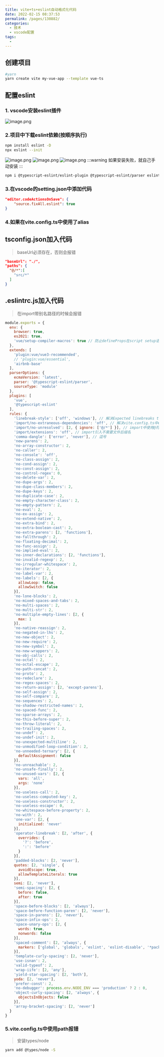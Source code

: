 ```yaml
---
title: vite+ts+eslint自动格式化代码
date: 2022-02-15 08:37:53
permalink: /pages/130882/
categories:
  - 技术
  - vscode配置
tags:
  - 
---
```


## 创建项目
```sh
#yarn
yarn create vite my-vue-app --template vue-ts
```
## 配置eslint
### 1. vscode安装eslint插件
![image.png](https://p6-juejin.byteimg.com/tos-cn-i-k3u1fbpfcp/3ce7d321623c4b5eb1ce6257eed73aaf~tplv-k3u1fbpfcp-watermark.image?)
### 2.项目中下载eslint依赖(按顺序执行)
```sh
npm install eslint -D
npx eslint --init
```
![image.png](https://p1-juejin.byteimg.com/tos-cn-i-k3u1fbpfcp/a06dd16646764293b312667d57428486~tplv-k3u1fbpfcp-watermark.image?)
![image.png](https://p9-juejin.byteimg.com/tos-cn-i-k3u1fbpfcp/2b00b3a200ff44d6abd452f9e5431460~tplv-k3u1fbpfcp-watermark.image?)
![image.png](https://p6-juejin.byteimg.com/tos-cn-i-k3u1fbpfcp/b563a709f4ad4334b4e9dfe913f59378~tplv-k3u1fbpfcp-watermark.image?)
:::warning 
如果安装失败，就自己手动安装
:::

```sh
npm i @typescript-eslint/eslint-plugin @typescript-eslint/parser eslint-config-airbnb-base eslint-plugin-import eslint-plugin-vue -D
```
### 3.在vscode的setting.json中添加代码
```json
"editor.codeActionsOnSave": { 
    "source.fixAll.eslint": true 
}
```
### 4.如果在vite.config.ts中使用了alias
## tsconfig.json加入代码
> baseUrl必须存在，否则会报错
```json
"baseUrl": "./",
"paths": {
  "@/*":[
    "src/*"
  ]
}
```
## .eslintrc.js加入代码
> 在import带别名路径的时候会报错
```js
module.exports = {
  env: {
    browser: true,
    es2021: true,
    'vue/setup-compiler-macros': true // 防止defineProps在script setup语法中报错
  },
  extends: [
    'plugin:vue/vue3-recommended',
    // 'plugin:vue/essential',
    'airbnb-base'
  ],
  parserOptions: {
    ecmaVersion: 'latest',
    parser: '@typescript-eslint/parser',
    sourceType: 'module'
  },
  plugins: [
    'vue',
    '@typescript-eslint'
  ],
  rules: {
    'linebreak-style': ['off', 'windows'], // 解决Expected linebreaks to be 'LF' but found 'CRLF'的报错
    'import/no-extraneous-dependencies': 'off', // 解决vite.config.ts中eslint报错
    'import/no-unresolved': [2, { ignore: ['@/*'] }], // import中使用@符号报错的问题
    'import/extensions': 'off', // import引入不需要文件后缀名
    'comma-dangle': ['error', 'never'], // 逗号
    'new-parens': 2,
    'no-array-constructor': 2,
    'no-caller': 2,
    'no-console': 'off',
    'no-class-assign': 2,
    'no-cond-assign': 2,
    'no-const-assign': 2,
    'no-control-regex': 0,
    'no-delete-var': 2,
    'no-dupe-args': 2,
    'no-dupe-class-members': 2,
    'no-dupe-keys': 2,
    'no-duplicate-case': 2,
    'no-empty-character-class': 2,
    'no-empty-pattern': 2,
    'no-eval': 2,
    'no-ex-assign': 2,
    'no-extend-native': 2,
    'no-extra-bind': 2,
    'no-extra-boolean-cast': 2,
    'no-extra-parens': [2, 'functions'],
    'no-fallthrough': 2,
    'no-floating-decimal': 2,
    'no-func-assign': 2,
    'no-implied-eval': 2,
    'no-inner-declarations': [2, 'functions'],
    'no-invalid-regexp': 2,
    'no-irregular-whitespace': 2,
    'no-iterator': 2,
    'no-label-var': 2,
    'no-labels': [2, {
      allowLoop: false,
      allowSwitch: false
    }],
    'no-lone-blocks': 2,
    'no-mixed-spaces-and-tabs': 2,
    'no-multi-spaces': 2,
    'no-multi-str': 2,
    'no-multiple-empty-lines': [2, {
      max: 1
    }],
    'no-native-reassign': 2,
    'no-negated-in-lhs': 2,
    'no-new-object': 2,
    'no-new-require': 2,
    'no-new-symbol': 2,
    'no-new-wrappers': 2,
    'no-obj-calls': 2,
    'no-octal': 2,
    'no-octal-escape': 2,
    'no-path-concat': 2,
    'no-proto': 2,
    'no-redeclare': 2,
    'no-regex-spaces': 2,
    'no-return-assign': [2, 'except-parens'],
    'no-self-assign': 2,
    'no-self-compare': 2,
    'no-sequences': 2,
    'no-shadow-restricted-names': 2,
    'no-spaced-func': 2,
    'no-sparse-arrays': 2,
    'no-this-before-super': 2,
    'no-throw-literal': 2,
    'no-trailing-spaces': 2,
    'no-undef': 2,
    'no-undef-init': 2,
    'no-unexpected-multiline': 2,
    'no-unmodified-loop-condition': 2,
    'no-unneeded-ternary': [2, {
      defaultAssignment: false
    }],
    'no-unreachable': 2,
    'no-unsafe-finally': 2,
    'no-unused-vars': [2, {
      vars: 'all',
      args: 'none'
    }],
    'no-useless-call': 2,
    'no-useless-computed-key': 2,
    'no-useless-constructor': 2,
    'no-useless-escape': 0,
    'no-whitespace-before-property': 2,
    'no-with': 2,
    'one-var': [2, {
      initialized: 'never'
    }],
    'operator-linebreak': [2, 'after', {
      overrides: {
        '?': 'before',
        ':': 'before'
      }
    }],
    'padded-blocks': [2, 'never'],
    quotes: [2, 'single', {
      avoidEscape: true,
      allowTemplateLiterals: true
    }],
    semi: [2, 'never'],
    'semi-spacing': [2, {
      before: false,
      after: true
    }],
    'space-before-blocks': [2, 'always'],
    'space-before-function-paren': [2, 'never'],
    'space-in-parens': [2, 'never'],
    'space-infix-ops': 2,
    'space-unary-ops': [2, {
      words: true,
      nonwords: false
    }],
    'spaced-comment': [2, 'always', {
      markers: ['global', 'globals', 'eslint', 'eslint-disable', '*package', '!', ',']
    }],
    'template-curly-spacing': [2, 'never'],
    'use-isnan': 2,
    'valid-typeof': 2,
    'wrap-iife': [2, 'any'],
    'yield-star-spacing': [2, 'both'],
    yoda: [2, 'never'],
    'prefer-const': 2,
    'no-debugger': process.env.NODE_ENV === 'production' ? 2 : 0,
    'object-curly-spacing': [2, 'always', {
      objectsInObjects: false
    }],
    'array-bracket-spacing': [2, 'never']
  }
}
```
### 5.vite.config.ts中使用path报错

> 安装types/node
```sh
yarn add @types/node -S
```